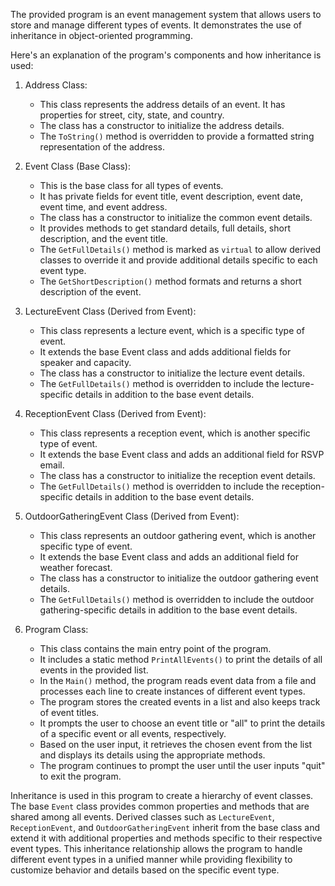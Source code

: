 The provided program is an event management system that allows users to store and manage different types of events. It demonstrates the use of inheritance in object-oriented programming.

Here's an explanation of the program's components and how inheritance is used:

1. Address Class:
   - This class represents the address details of an event. It has properties for street, city, state, and country.
   - The class has a constructor to initialize the address details.
   - The `ToString()` method is overridden to provide a formatted string representation of the address.

2. Event Class (Base Class):
   - This is the base class for all types of events.
   - It has private fields for event title, event description, event date, event time, and event address.
   - The class has a constructor to initialize the common event details.
   - It provides methods to get standard details, full details, short description, and the event title.
   - The `GetFullDetails()` method is marked as `virtual` to allow derived classes to override it and provide additional details specific to each event type.
   - The `GetShortDescription()` method formats and returns a short description of the event.

3. LectureEvent Class (Derived from Event):
   - This class represents a lecture event, which is a specific type of event.
   - It extends the base Event class and adds additional fields for speaker and capacity.
   - The class has a constructor to initialize the lecture event details.
   - The `GetFullDetails()` method is overridden to include the lecture-specific details in addition to the base event details.

4. ReceptionEvent Class (Derived from Event):
   - This class represents a reception event, which is another specific type of event.
   - It extends the base Event class and adds an additional field for RSVP email.
   - The class has a constructor to initialize the reception event details.
   - The `GetFullDetails()` method is overridden to include the reception-specific details in addition to the base event details.

5. OutdoorGatheringEvent Class (Derived from Event):
   - This class represents an outdoor gathering event, which is another specific type of event.
   - It extends the base Event class and adds an additional field for weather forecast.
   - The class has a constructor to initialize the outdoor gathering event details.
   - The `GetFullDetails()` method is overridden to include the outdoor gathering-specific details in addition to the base event details.

6. Program Class:
   - This class contains the main entry point of the program.
   - It includes a static method `PrintAllEvents()` to print the details of all events in the provided list.
   - In the `Main()` method, the program reads event data from a file and processes each line to create instances of different event types.
   - The program stores the created events in a list and also keeps track of event titles.
   - It prompts the user to choose an event title or "all" to print the details of a specific event or all events, respectively.
   - Based on the user input, it retrieves the chosen event from the list and displays its details using the appropriate methods.
   - The program continues to prompt the user until the user inputs "quit" to exit the program.

Inheritance is used in this program to create a hierarchy of event classes. The base `Event` class provides common properties and methods that are shared among all events. Derived classes such as `LectureEvent`, `ReceptionEvent`, and `OutdoorGatheringEvent` inherit from the base class and extend it with additional properties and methods specific to their respective event types. This inheritance relationship allows the program to handle different event types in a unified manner while providing flexibility to customize behavior and details based on the specific event type.